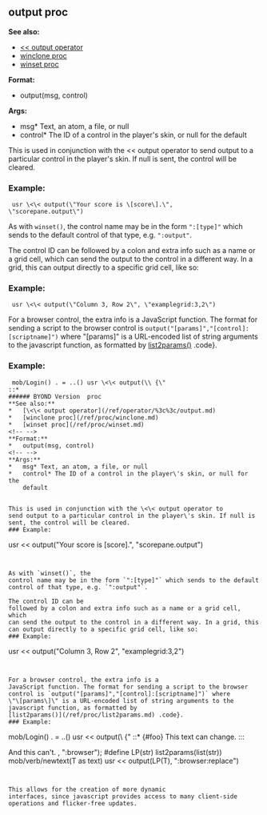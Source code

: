 ## output proc
**See also:**
*   [\<\< output operator](/ref/operator/%3c%3c/output.md) 
*   [winclone proc](/ref/proc/winclone.md) 
*   [winset proc](/ref/proc/winset.md) 
<!-- -->
**Format:**
*   output(msg, control)
<!-- -->
**Args:**
*   msg* Text, an atom, a file, or null
*   control* The ID of a control in the player\'s skin, or null for the
    default


This is used in conjunction with the \<\< output operator to
send output to a particular control in the player\'s skin. If null is
sent, the control will be cleared.
### Example:

```
 usr \<\< output(\"Your score is \[score\].\",
\"scorepane.output\") 
```
 

As with `winset()`, the
control name may be in the form `":[type]"` which sends to the default
control of that type, e.g. `":output"`. 

The control ID can be
followed by a colon and extra info such as a name or a grid cell, which
can send the output to the control in a different way. In a grid, this
can output directly to a specific grid cell, like so:
### Example:

```
 usr \<\< output(\"Column 3, Row 2\", \"examplegrid:3,2\")

```
 

For a browser control, the extra info is a
JavaScript function. The format for sending a script to the browser
control is `output("[params]","[control]:[scriptname]")` where
\"\[params\]\" is a URL-encoded list of string arguments to the
javascript function, as formatted by
[list2params()](/ref/proc/list2params.md) .code}.
### Example:

```
 mob/Login() . = ..() usr \<\< output(\\ {\"
::* 
###### BYOND Version  proc
**See also:**
*   [\<\< output operator](/ref/operator/%3c%3c/output.md) 
*   [winclone proc](/ref/proc/winclone.md) 
*   [winset proc](/ref/proc/winset.md) 
<!-- -->
**Format:**
*   output(msg, control)
<!-- -->
**Args:**
*   msg* Text, an atom, a file, or null
*   control* The ID of a control in the player\'s skin, or null for the
    default


This is used in conjunction with the \<\< output operator to
send output to a particular control in the player\'s skin. If null is
sent, the control will be cleared.
### Example:

```
 usr \<\< output(\"Your score is \[score\].\",
\"scorepane.output\") 
```
 

As with `winset()`, the
control name may be in the form `":[type]"` which sends to the default
control of that type, e.g. `":output"`. 

The control ID can be
followed by a colon and extra info such as a name or a grid cell, which
can send the output to the control in a different way. In a grid, this
can output directly to a specific grid cell, like so:
### Example:

```
 usr \<\< output(\"Column 3, Row 2\", \"examplegrid:3,2\")

```
 

For a browser control, the extra info is a
JavaScript function. The format for sending a script to the browser
control is `output("[params]","[control]:[scriptname]")` where
\"\[params\]\" is a URL-encoded list of string arguments to the
javascript function, as formatted by
[list2params()](/ref/proc/list2params.md) .code}.
### Example:

```
 mob/Login() . = ..() usr \<\< output(\\ {\"
::* {#foo}
This text can change.
:::


And this can\'t.
\, \":browser\"); #define LP(str) list2params(list(str))
mob/verb/newtext(T as text) usr \<\< output(LP(T), \":browser:replace\")

```
 

This allows for the creation of more dynamic
interfaces, since javascript provides access to many client-side
operations and flicker-free updates.